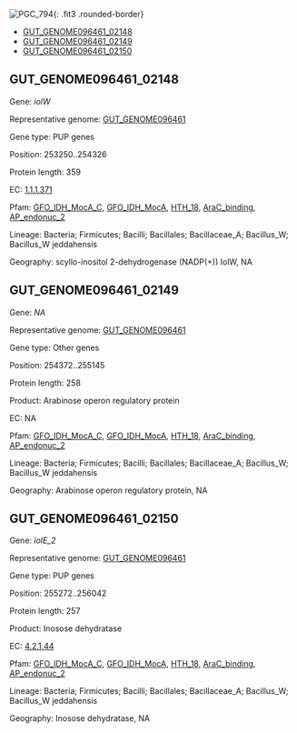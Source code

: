 ![PGC_794](../static/images/Clusters_figure/PGC_794.jpg){: .fit3 .rounded-border}

<ul id="myTab" class="nav nav-tabs">
  <li class="active">
        <a href="#tab1" data-toggle="tab">GUT_GENOME096461_02148</a>
  </li>
<li><a href="#tab2" data-toggle="tab">GUT_GENOME096461_02149</a></li>
<li><a href="#tab3" data-toggle="tab">GUT_GENOME096461_02150</a></li>
</ul>

<div id="myTabContent" class="tab-content">
  <div class="tab-pane fade in active" id="tab1">

<h2 id="GUT_GENOME096461_02148">GUT_GENOME096461_02148</h2>
<p>Gene: <em>iolW</em>
<p>Representative genome: <a href="https://www.ebi.ac.uk/metagenomics/genomes/MGYG-HGUT-01469">GUT_GENOME096461</a></p>
<p>Gene type: PUP genes</p>
<p>Position: 253250..254326</p>
<p>Protein length: 359</p>
<p>EC: <a href="https://www.brenda-enzymes.org/enzyme.php?ecno=1.1.1.371">1.1.1.371</a></p>
<p>Pfam: <a href="http://pfam.xfam.org/family/GFO_IDH_MocA_C">GFO_IDH_MocA_C</a>, <a href="http://pfam.xfam.org/family/GFO_IDH_MocA">GFO_IDH_MocA</a>, <a href="http://pfam.xfam.org/family/HTH_18">HTH_18</a>, <a href="http://pfam.xfam.org/family/AraC_binding">AraC_binding</a>, <a href="http://pfam.xfam.org/family/AP_endonuc_2">AP_endonuc_2</a></p>
<p>Lineage: Bacteria; Firmicutes; Bacilli; Bacillales; Bacillaceae_A; Bacillus_W; Bacillus_W jeddahensis</p>
<p>Geography: scyllo-inositol 2-dehydrogenase (NADP(+)) IolW, NA</p>
  </div>

  <div class="tab-pane fade" id="tab2">

<h2 id="GUT_GENOME096461_02149">GUT_GENOME096461_02149</h2>
<p>Gene: <em>NA</em></p>
<p>Representative genome: <a href="https://www.ebi.ac.uk/metagenomics/genomes/MGYG-HGUT-01469">GUT_GENOME096461</a></p>
<p>Gene type: Other genes</p>
<p>Position: 254372..255145</p>
<p>Protein length: 258</p>
<p>Product: Arabinose operon regulatory protein</p>
<p>EC: NA</p>
<p>Pfam: <a href="http://pfam.xfam.org/family/GFO_IDH_MocA_C">GFO_IDH_MocA_C</a>, <a href="http://pfam.xfam.org/family/GFO_IDH_MocA">GFO_IDH_MocA</a>, <a href="http://pfam.xfam.org/family/HTH_18">HTH_18</a>, <a href="http://pfam.xfam.org/family/AraC_binding">AraC_binding</a>, <a href="http://pfam.xfam.org/family/AP_endonuc_2">AP_endonuc_2</a></p>
<p>Lineage: Bacteria; Firmicutes; Bacilli; Bacillales; Bacillaceae_A; Bacillus_W; Bacillus_W jeddahensis</p>
<p>Geography: Arabinose operon regulatory protein, NA</p>

  </div>
  <div class="tab-pane fade" id="tab3">

<h2 id="GUT_GENOME096461_02150">GUT_GENOME096461_02150</h2>
<p>Gene: <em>iolE_2</em></p>
<p>Representative genome: <a href="https://www.ebi.ac.uk/metagenomics/genomes/MGYG-HGUT-01469">GUT_GENOME096461</a></p>
<p>Gene type: PUP genes</p>
<p>Position: 255272..256042</p>
<p>Protein length: 257</p>
<p>Product: Inosose dehydratase</p>
<p>EC: <a href="https://www.brenda-enzymes.org/enzyme.php?ecno=4.2.1.44">4.2.1.44</a></p>
<p>Pfam: <a href="http://pfam.xfam.org/family/GFO_IDH_MocA_C">GFO_IDH_MocA_C</a>, <a href="http://pfam.xfam.org/family/GFO_IDH_MocA">GFO_IDH_MocA</a>, <a href="http://pfam.xfam.org/family/HTH_18">HTH_18</a>, <a href="http://pfam.xfam.org/family/AraC_binding">AraC_binding</a>, <a href="http://pfam.xfam.org/family/AP_endonuc_2">AP_endonuc_2</a></p>
<p>Lineage: Bacteria; Firmicutes; Bacilli; Bacillales; Bacillaceae_A; Bacillus_W; Bacillus_W jeddahensis</p>
<p>Geography: Inosose dehydratase, NA</p>

  </div>
</div>
